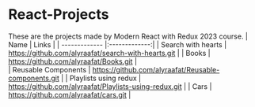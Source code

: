 # React-Projects
These are the projects made by Modern React with Redux 2023 course.
| Name        | Links          | 
| ------------- |:-------------:| 
| Search with hearts      | https://github.com/alyraafat/search-with-hearts.git |
| Books      | https://github.com/alyraafat/Books.git     |   
| Reusable Components | https://github.com/alyraafat/Reusable-components.git |
| Playlists using redux | https://github.com/alyraafat/Playlists-using-redux.git |
| Cars | https://github.com/alyraafat/cars.git |

